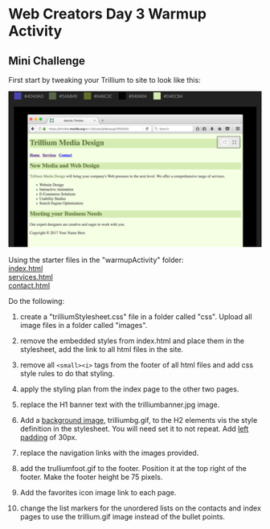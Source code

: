# Web Creators Day 3 Warmup Activity

## Mini Challenge 

First start by tweaking your Trillium to site to look like this: 

![Trillium Colors](images/trilliumColors.png)

Using the starter files in the "warmupActivity" folder:<br>
[index.html](index.html)<br>
[services.html](services.html)<br>
[contact.html](contact.html)<br>

Do the following:

1. create a "trilliumStylesheet.css" file in a folder called "css". Upload all image files in a folder called "images".

2. remove the embedded styles from index.html and place them in the stylesheet, add the link to all html files in the site.

3. remove all `<small><i>` tags from the footer of all html files and add css style rules to do that styling.

4. apply the styling plan from the index page to the other two pages.

5. replace the H1 banner text with the trilliumbanner.jpg image. 

6. Add a [background image](https://www.w3schools.com/cssref/pr_background-image.asp), trilliumbg.gif, to the H2 elements vis the style definition in the stylesheet.
   You will need set it to not repeat. Add [left padding](https://www.w3schools.com/css/css_padding.asp) of 30px.

7. replace the navigation links with the images provided.

8. add the trulliumfoot.gif to the footer. Position it at the top right of the footer. Make the footer height be 75 pixels.

9. Add the favorites icon image link to each page.

10. change the list markers for the unordered lists on the contacts and index pages to use the trillium.gif image instead of the bullet points.

